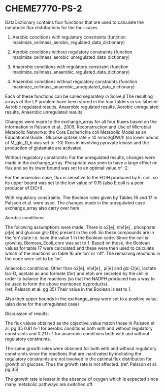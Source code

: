 # CHEME7770-PS-2

DataDictionary contains four functions that are used to calculate the metabolic flux distributions for the four cases

1.	Aerobic conditions with regulatory constraints (function maximize_cellmass_aerobic_regulated_data_dictionary)

2.	Aerobic conditions without regulatory constraints (function maximize_cellmass_aerobic_unregulated_data_dictionary)

3.	Anaerobic conditions with regulatory constraint (function maximize_cellmass_anaerobic_regulated_data_dictionary)

4.	Anaerobic conditions without regulatory constraints (function maximize_cellmass_anaerobic_unregulated_data_dictionary)

Each of these functions can be called separately in Solve.jl
The resulting arrays of the LP problem have been stored in the four folders in src labeled Aerobic regulated results, Anaerobic regulated results, Aerobic unregulated results, Anaerobic unregulated results.

Changes were made to the exchange_array for all four fluxes based on the information in Palsson et al., 2009, Reconstruction and Use of Microbial Metabolic Networks: the Core Escherichia coli Metabolic Model as an Educational Guide .
Glucose uptake rate = 10 mmol/gDW/h (so lower bound of M_glc_D_b was set to 
-10)
Rxns in involving pyruvate kinase and the production of glutamate are activated.

Without regulatory constraints:
For the unregulated results, changes were made in the exchange_array.
Phosphate was seen to have a large effect on flux and so its lower bound was set to an optimal value of -2.

For the anaerobic case, flux is sensitive to the EtOH produced by E. coli, so its upper bound was set to the low value of 0.15 (also E.coli is a poor producer of EtOH).


With regulatory constraints:
The Boolean rules given by Tables 16 and 17 in  Palsson et al. were used. The changes made in the unregulated case exchange_array also carry over here.

Aerobic conditions:

The following assumptions were made:
There is o2[e], nh4[e] , phosphate pi[e] and glucose glc-D[e] present in the cell. So these compounds are in the ‘on’ state i.e. have the value 1 in the Boolean code.
Since the cell is growing, Biomass_Ecoli_core was set to 1.
Based on these, the Boolean values for table 17 were calculated and these were then used to calculate which of the reactions on table 16 are ‘on’ or ‘off’. The remaining reactions in the code were set to be ‘on’.

Anaerobic conditions:
Other than o2[e], nh4[e] , pi[e] and glc-D[e], lactate lac-D, acetate ac and formate (for) and etoh are secreted by the cell in order to balance the reactions (so that the NADPH produced has a way to be used to form the above mentioned byproducts).  
(ref. Palsson et al. pg 35)
Their value in the Boolean is set to 1.

Also their upper bounds in the exchange_array were set to a positive value. (also done for the unregulated case)



Discussion of results:

The flux values obtained as the objective_value match those in Palsson et al. pg 35
0.81 h-1  for aerobic conditions both with and without regulatory constraints and
0.21 h-1 for anaerobic conditions both with and without regulatory constraints.

The same growth rates were obtained for both with and without regulatory constraints since the reactions that are inactivated by including the regulatory constraints are not involved in the optimal flux distribution for growth on glucose. Thus the growth rate is not affected. (ref. Palsson et al. pg 35)

The growth rate is lesser in the absence of oxygen which is expected since many metabolic pathways are switched off.



